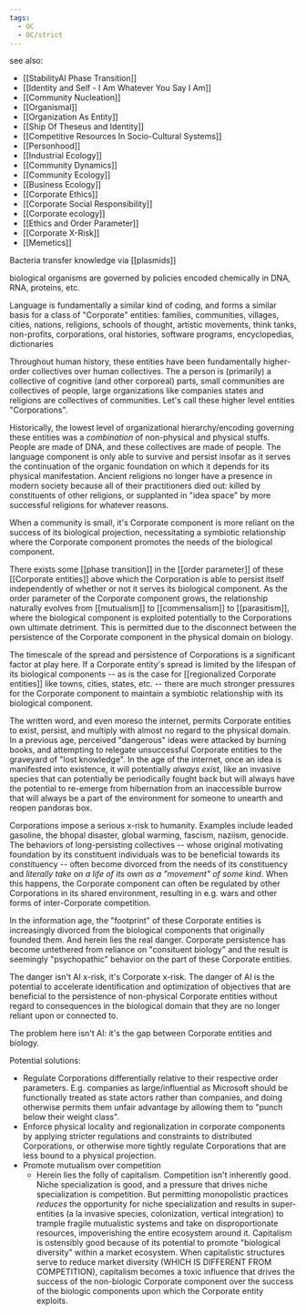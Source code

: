 ```yaml
---
tags:
  - OC
  - OC/strict
---
```

see also:
- [[StabilityAI Phase Transition]]
- [[Identity and Self - I Am Whatever You Say I Am]]
- [[Community Nucleation]]
- [[Organismal]]
- [[Organization As Entity]]
- [[Ship Of Theseus and Identity]]
- [[Competitive Resources In Socio-Cultural Systems]]
- [[Personhood]]
- [[Industrial Ecology]]
- [[Community Dynamics]]
- [[Community Ecology]]
- [[Business Ecology]]
- [[Corporate Ethics]]
- [[Corporate Social Responsibility]]
- [[Corporate ecology]]
- [[Ethics and Order Parameter]]
- [[Corporate X-Risk]]
- [[Memetics]]

Bacteria transfer knowledge via [[plasmids]]

biological organisms are governed by policies encoded chemically in DNA, RNA, proteins, etc. 

Language is fundamentally a similar kind of coding, and forms a similar basis for a class of "Corporate" entities: families, communities, villages, cities, nations, religions, schools of thought, artistic movements, think tanks, non-profits, corporations, oral histories, software programs, encyclopedias, dictionaries

Throughout human history, these entities have been fundamentally higher-order collectives over human collectives. The a person is (primarily) a collective of cognitive (and other corporeal) parts, small communities are collectives of people, large organizations like companies states and religions are collectives of communities. Let's call these higher level entities "Corporations".

Historically, the lowest level of organizational hierarchy/encoding governing these entities was a *combination* of non-physical and physical stuffs. People are made of DNA, and these collectives are made of people. The language component is only able to survive and persist insofar as it serves the continuation of the organic foundation on which it depends for its physical manifestation. Ancient religions no longer have a presence in modern society because all of their practitioners died out: killed by constituents of other religions, or supplanted in "idea space" by more successful religions for whatever reasons.

When a community is small, it's Corporate component is more reliant on the success of its biological projection, necessitating a symbiotic relationship where the Corporate component promotes the needs of the biological component.

There exists some [[phase transition]] in the [[order parameter]] of these [[Corporate entities]] above which the Corporation is able to persist itself independently of whether or not it serves its biological component. As the order parameter of the Corporate component grows, the relationship naturally evolves from [[mutualism]] to [[commensalism]] to [[parasitism]], where the biological component is exploited potentially to the Corporations own ultimate detriment. This is permitted due to the disconnect between the persistence of the Corporate component in the physical domain on biology. 

The timescale of the spread and persistence of Corporations is a significant factor at play here. If a Corporate entity's spread is limited by the lifespan of its biological components -- as is the case for [[regionalized Corporate entities]] like towns, cities, states, etc. -- there are much stronger pressures for the Corporate component to maintain a symbiotic relationship with its biological component. 

The written word, and even moreso the internet, permits Corporate entities to exist, persist, and multiply with almost no regard to the physical domain. In a previous age, perceived "dangerous" ideas were attacked by burning books, and attempting to relegate unsuccessful Corporate entities to the graveyard of "lost knowledge". In the age of the internet, once an idea is manifested into existence, it will potentially *always exist*, like an invasive species that can potentially be periodically fought back but will always have the potential to re-emerge from hibernation from an inaccessible burrow that will always be a part of the environment for someone to unearth and reopen pandoras box.

Corporations impose a serious x-risk to humanity. Examples include leaded gasoline, the bhopal disaster, global warming, fascism, naziism, genocide. The behaviors of long-persisting collectives -- whose original motivating foundation by its constituent individuals was to be beneficial towards its constituency -- often become divorced from the needs of its constituency and *literally take on a life of its own as a "movement" of some kind*. When this happens, the Corporate component can often be regulated by other Corporations in its shared environment, resulting in e.g. wars and other forms of inter-Corporate competition.

In the information age, the "footprint" of these Corporate entities is increasingly divorced from the biological components that originally founded them. And herein lies the real danger. Corporate persistence has become untethered from reliance on "consituent biology" and the result is seemingly "psychopathic" behavior on the part of these Corporate entities. 

The danger isn't AI x-risk, it's Corporate x-risk. The danger of AI is the potential to accelerate identification and optimization of objectives that are beneficial to the persistence of non-physical Corporate entities without regard to consequences in the biological domain that they are no longer reliant upon or connected to.

The problem here isn't AI: it's the gap between Corporate entities and biology.

Potential solutions:
- Regulate Corporations differentially relative to their respective order parameters. E.g. companies as large/influential as Microsoft should be functionally treated as state actors rather than companies, and doing otherwise permits them unfair advantage by allowing them to "punch below their weight class".
- Enforce physical locality and regionalization in corporate components by applying stricter regulations and constraints to distributed Corporations, or otherwise more tightly regulate Corporations that are less bound to a physical projection.
- Promote mutualism over competition
	- Herein lies the folly of capitalism. Competition isn't inherently good. Niche specialization is good, and a pressure that drives niche specialization is competition. But permitting monopolistic practices *reduces* the opportunity for niche specialization and results in super-entities (a la invasive species, colonization, vertical integration) to trample fragile mutualistic systems and take on disproportionate resources, impoverishing the entire ecosystem around it. Capitalism is ostensibly good because of its potential to promote "biological diversity" within a market ecosystem. When capitalistic structures serve to reduce market diversity (WHICH IS DIFFERENT FROM COMPETITION), capitalism becomes a toxic influence that drives the success of the non-biologic Corporate component over the success of the biologic components upon which the Corporate entity exploits.